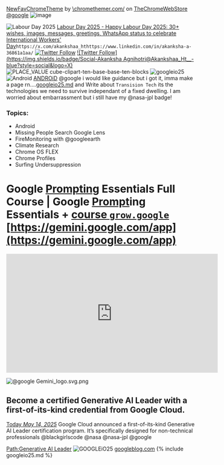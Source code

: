 
[NewFavChromeTheme](https://chromewebstore.google.com/detail/color-fusion/nlbhgldkknkdbmokgljifjohkembinbd) by [\chromethemer.com/](https://www.chromethemer.com/) on [TheChromeWebStore @google](https://chromewebstore.google.com/)
![image](https://github.com/user-attachments/assets/16fd9bd5-0843-4b77-8265-824609c77f35)

![Labour Day 2025](https://www.google.com/logos/doodles/2025/labour-day-2025-6753651837110708-2x.png)
[Labour Day 2025 - Happy Labour Day 2025: 30+ wishes, images, messages, greetings, WhatsApp status to celebrate International Workers' Day](https://www.hindustantimes.com/lifestyle/festivals/happy-labour-day-2025-30-wishes-images-messages-greetings-whatsapp-status-to-celebrate-international-workers-day-101746007100235.html)`https://x.com/akankshaa_hthttps://www.linkedin.com/in/akanksha-a-36861a1aa/`  [![Twitter Follow](https://img.shields.io/badge/Social-Akankshaa_Ht__-blue?style=social&logo=X)](https://twitter.com/Akankshaa_Ht) 
 [![Twitter Follow](https://img.shields.io/badge/Social-Akanksha Agnihotri@Akankshaa_Ht__-blue?style=social&logo=X)](https://twitter.com/Akankshaa_Ht)
![PLACE_VALUE cube-clipart-ten-base-base-ten-blocks](https://d1e4pidl3fu268.cloudfront.net/e91525eb-85d7-4251-8c43-93fd41c51228/base10blockclipart.PNG)
![googleio25](https://raw.githubusercontent.com/ricoThaka/ricothaka.github.io/refs/heads/master/assets/img/googleiO25.png)
![Android](https://io.google/2025/assets/images/io25-explore-android.webp) [ANDROiD](https://io.google/2025/explore/?focus_areas=Android) @google i would like guidance but i got it, imma make a page rn....[googleio25.md](#) and Write about `Transision Tech` its the technologies we need to survive independant of a fixed dwelling. I am worried about embarrassment but i still have my @nasa-jpl badge!
### Topics:
- Android
- Missing People Search Google Lens
- FireMonitoring with @googleearth
- Climate Research
- Chrome OS FLEX
- Chrome Profiles
- Surfing Undersuppression 


# Google [Prompting](https://www.atlassian.com/blog/artificial-intelligence/ultimate-guide-writing-ai-prompts) Essentials Full Course | Google [Prompt](https://platform.openai.com/docs/guides/text?api-mode=responses)ing Essentials + [course `grow.google`](https://grow.google/prompting-essentials/) [https://gemini.google.com/app](https://gemini.google.com/app)
<iframe width="560" height="315" src="https://www.youtube.com/embed/7KZuiVuuvgg?si=hesrqEcHoGA2hpkJ" title="YouTube video player" frameborder="0" allow="accelerometer; autoplay; clipboard-write; encrypted-media; gyroscope; picture-in-picture; web-share" referrerpolicy="strict-origin-when-cross-origin" allowfullscreen></iframe>

![@google Gemini_logo.svg.png](https://upload.wikimedia.org/wikipedia/commons/thumb/8/8a/Google_Gemini_logo.svg/344px-Google_Gemini_logo.svg.png)
## Become a certified Generative AI Leader with a first-of-its-kind credential from Google Cloud.

[Today _May 14, 2025_](https://blog.google/products/google-cloud/generative-ai-leader-certification/)  Google Cloud announced a first-of-its-kind Generative AI Leader certification program. It’s specifically designed for non-technical professionals @blackgirlscode @nasa @nasa-jpl @google


[Path:Generative AI Leader](https://www.cloudskillsboost.google/paths/1951)
![GOOGLEiO25](https://io.google/2025/assets/images/io25-session-hero-keynote.webp)
[googleblog.com](https://developers.googleblog.com/en/)
{% include googleio25.md %}